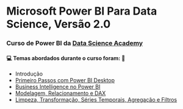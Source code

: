 # Microsoft Power BI Para Data Science, Versão 2.0 
### Curso de Power BI da [Data Science Academy](https://www.datascienceacademy.com.br/course?courseid=microsoft-power-bi-para-data-science) 
#### :computer: Temas abordados durante o curso foram: :rocket: 
- Introdução 
- [Primeiro Passos com Power BI Desktop](https://github.com/romulovieira777/Power_BI_Data_Science_Academy_2.0/tree/master/Cap%C3%ADtulo%2002) 
- [Business Intelligence no Power BI](https://github.com/romulovieira777/Power_BI_Data_Science_Academy_2.0/tree/master/Cap%C3%ADtulo%2003)
- [Modelagem, Relacionamento e DAX](https://github.com/romulovieira777/Power_BI_Data_Science_Academy_2.0/tree/master/Cap%C3%ADtulo%2004)
- [Limpeza, Transformação, Séries Temporais, Agregação e Filtros](https://github.com/romulovieira777/Power_BI_Data_Science_Academy_2.0/tree/master/Cap%C3%ADtulo%2005)
